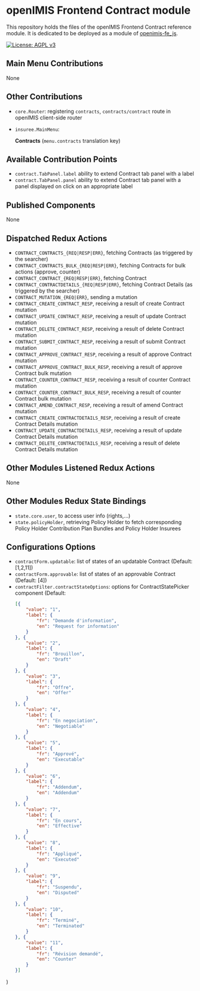 # openIMIS Frontend Contract module
This repository holds the files of the openIMIS Frontend Contract reference module.
It is dedicated to be deployed as a module of [openimis-fe_js](https://github.com/openimis/openimis-fe_js).

[![License: AGPL v3](https://img.shields.io/badge/License-AGPL%20v3-blue.svg)](https://www.gnu.org/licenses/agpl-3.0)

## Main Menu Contributions
None

## Other Contributions
* `core.Router`: registering `contracts`, `contracts/contract` route in openIMIS client-side router
* `insuree.MainMenu`:
    
    **Contracts** (`menu.contracts` translation key)

## Available Contribution Points
* `contract.TabPanel.label` ability to extend Contract tab panel with a label
* `contract.TabPanel.panel` ability to extend Contract tab panel with a panel displayed on click on an appropriate label

## Published Components
None

## Dispatched Redux Actions
* `CONTRACT_CONTRACTS_{REQ|RESP|ERR}`, fetching Contracts (as triggered by the searcher)
* `CONTRACT_CONTRACTS_BULK_{REQ|RESP|ERR}`, fetching Contracts for bulk actions (approve, counter)
* `CONTRACT_CONTRACT_{REQ|RESP|ERR}`, fetching Contract
* `CONTRACT_CONTRACTDETAILS_{REQ|RESP|ERR}`, fetching Contract Details (as triggered by the searcher)
* `CONTRACT_MUTATION_{REQ|ERR}`, sending a mutation
* `CONTRACT_CREATE_CONTRACT_RESP`, receiving a result of create Contract mutation
* `CONTRACT_UPDATE_CONTRACT_RESP`, receiving a result of update Contract mutation
* `CONTRACT_DELETE_CONTRACT_RESP`, receiving a result of delete Contract mutation
* `CONTRACT_SUBMIT_CONTRACT_RESP`, receiving a result of submit Contract mutation
* `CONTRACT_APPROVE_CONTRACT_RESP`, receiving a result of approve Contract mutation
* `CONTRACT_APPROVE_CONTRACT_BULK_RESP`, receiving a result of approve Contract bulk mutation
* `CONTRACT_COUNTER_CONTRACT_RESP`, receiving a result of counter Contract mutation
* `CONTRACT_COUNTER_CONTRACT_BULK_RESP`, receiving a result of counter Contract bulk mutation
* `CONTRACT_AMEND_CONTRACT_RESP`, receiving a result of amend Contract mutation
* `CONTRACT_CREATE_CONTRACTDETAILS_RESP`, receiving a result of create Contract Details mutation
* `CONTRACT_UPDATE_CONTRACTDETAILS_RESP`, receiving a result of update Contract Details mutation
* `CONTRACT_DELETE_CONTRACTDETAILS_RESP`, receiving a result of delete Contract Details mutation

## Other Modules Listened Redux Actions
None

## Other Modules Redux State Bindings
* `state.core.user`, to access user info (rights,...)
* `state.policyHolder`, retrieving Policy Holder to fetch corresponding Policy Holder Contribution Plan Bundles and Policy Holder Insurees

## Configurations Options
* `contractForm.updatable`: list of states of an updatable Contract (Default: [1,2,11])
* `contractForm.approvable`: list of states of an approvable Contract (Default: [4])
* `contractFilter.contractStateOptions`: options for ContractStatePicker component (Default:
    ```json
    [{
        "value": "1",
        "label": {
            "fr": "Demande d'information",
            "en": "Request for information"
        }
    }, {
        "value": "2",
        "label": {
            "fr": "Brouillon",
            "en": "Draft"
        }
    }, {
        "value": "3",
        "label": {
            "fr": "Offre",
            "en": "Offer"
        }
    }, {
        "value": "4",
        "label": {
            "fr": "En negociation",
            "en": "Negotiable"
        }
    }, {
        "value": "5",
        "label": {
            "fr": "Apprové",
            "en": "Executable"
        }
    }, {
        "value": "6",
        "label": {
            "fr": "Addendum",
            "en": "Addendum"
        }
    }, {
        "value": "7",
        "label": {
            "fr": "En cours",
            "en": "Effective"
        }
    }, {
        "value": "8",
        "label": {
            "fr": "Appliqué",
            "en": "Executed"
        }
    }, {
        "value": "9",
        "label": {
            "fr": "Suspendu",
            "en": "Disputed"
        }
    }, {
        "value": "10",
        "label": {
            "fr": "Terminé",
            "en": "Terminated"
        }
    }, {
        "value": "11",
        "label": {
            "fr": "Révision demandé",
            "en": "Counter"
        }
    }]
    ```
)
